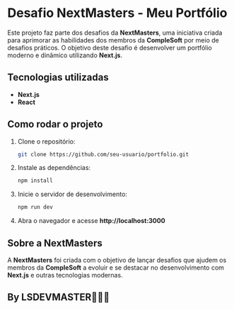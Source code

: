 

# Desafio NextMasters - Meu Portfólio  

Este projeto faz parte dos desafios da **NextMasters**, uma iniciativa criada para aprimorar as habilidades dos membros da **CompleSoft** por meio de desafios práticos. O objetivo deste desafio é desenvolver um portfólio moderno e dinâmico utilizando **Next.js**.  

## Tecnologias utilizadas  
- **Next.js**  
- **React**  
  

## Como rodar o projeto  
1. Clone o repositório:  
   ```bash
   git clone https://github.com/seu-usuario/portfolio.git
   ```

2. Instale as dependências:  
   ```bash
   npm install
   ```
3. Inicie o servidor de desenvolvimento:  
   ```bash
   npm run dev
   ```
4. Abra o navegador e acesse **http://localhost:3000**  

## Sobre a NextMasters  
A **NextMasters** foi criada com o objetivo de lançar desafios que ajudem os membros da **CompleSoft** a evoluir e se destacar no desenvolvimento com **Next.js** e outras tecnologias modernas.  

## By LSDEVMASTER👨🏾‍💻
